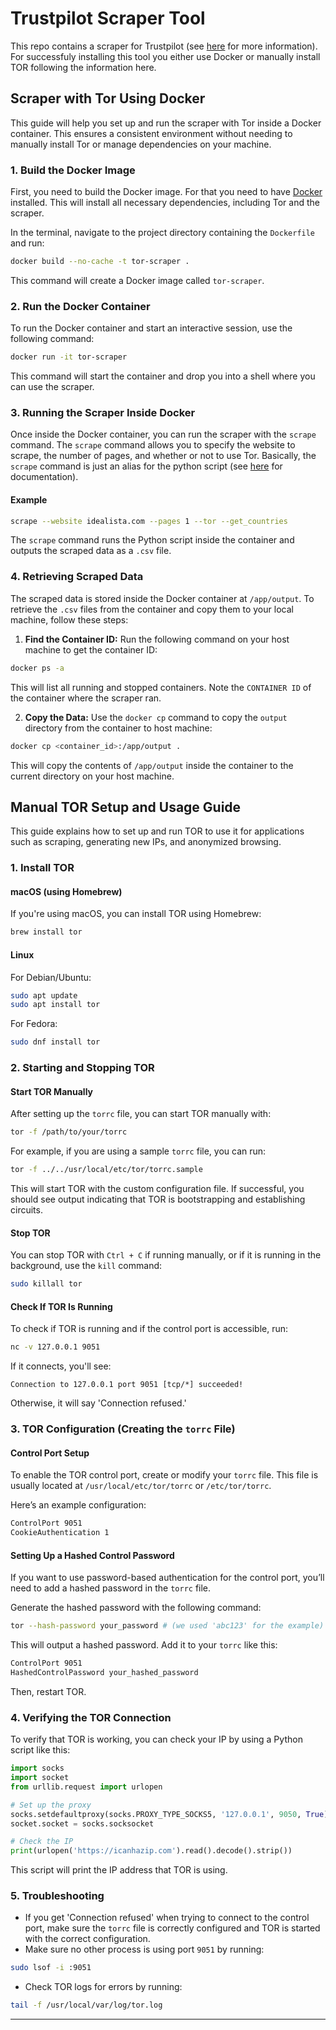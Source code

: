 # Trustpilot Scraper Tool

This repo contains a scraper for Trustpilot (see [here](https://github.com/AthomsG/scraping_with_tor/tree/main/scrape_reviews_website) for more information). For successfuly installing this tool you either use Docker or manually install TOR following the information here. 

## Scraper with Tor Using Docker

This guide will help you set up and run the scraper with Tor inside a Docker container. This ensures a consistent environment without needing to manually install Tor or manage dependencies on your machine.

### 1. Build the Docker Image

First, you need to build the Docker image. For that you need to have [Docker](https://docs.docker.com/get-started/get-docker/) installed. This will install all necessary dependencies, including Tor and the scraper.

In the terminal, navigate to the project directory containing the `Dockerfile` and run:

```bash
docker build --no-cache -t tor-scraper .
```

This command will create a Docker image called `tor-scraper`.

### 2. Run the Docker Container

To run the Docker container and start an interactive session, use the following command:

```bash
docker run -it tor-scraper
```

This command will start the container and drop you into a shell where you can use the scraper.

### 3. Running the Scraper Inside Docker

Once inside the Docker container, you can run the scraper with the `scrape` command. The `scrape` command allows you to specify the website to scrape, the number of pages, and whether or not to use Tor. Basically, the `scrape` command is just an alias for the python script (see [here](https://github.com/AthomsG/scraping_with_tor/tree/main/scrape_reviews_website) for documentation).

#### Example

```bash
scrape --website idealista.com --pages 1 --tor --get_countries
```

The `scrape` command runs the Python script inside the container and outputs the scraped data as a `.csv` file.

### 4. Retrieving Scraped Data

The scraped data is stored inside the Docker container at `/app/output`. To retrieve the `.csv` files from the container and copy them to your local machine, follow these steps:

1. **Find the Container ID:** Run the following command on your host machine to get the container ID:
```bash
docker ps -a
```
This will list all running and stopped containers. Note the `CONTAINER ID` of the container where the scraper ran.

2. **Copy the Data:** Use the `docker cp` command to copy the `output` directory from the container to host machine:
```bash
docker cp <container_id>:/app/output .
```
This will copy the contents of `/app/output` inside the container to the current directory on your host machine.

## Manual TOR Setup and Usage Guide

This guide explains how to set up and run TOR to use it for applications such as scraping, generating new IPs, and anonymized browsing.

### 1. Install TOR

#### macOS (using Homebrew)

If you're using macOS, you can install TOR using Homebrew:

```bash
brew install tor
```

#### Linux

For Debian/Ubuntu:

```bash
sudo apt update
sudo apt install tor
```

For Fedora:

```bash
sudo dnf install tor
```

### 2. Starting and Stopping TOR

#### Start TOR Manually

After setting up the `torrc` file, you can start TOR manually with:

```bash
tor -f /path/to/your/torrc
```

For example, if you are using a sample `torrc` file, you can run:

```bash
tor -f ../../usr/local/etc/tor/torrc.sample
```

This will start TOR with the custom configuration file. If successful, you should see output indicating that TOR is bootstrapping and establishing circuits.

#### Stop TOR

You can stop TOR with `Ctrl + C` if running manually, or if it is running in the background, use the `kill` command:

```bash
sudo killall tor
```

#### Check If TOR Is Running

To check if TOR is running and if the control port is accessible, run:

```bash
nc -v 127.0.0.1 9051
```

If it connects, you'll see:

```
Connection to 127.0.0.1 port 9051 [tcp/*] succeeded!
```

Otherwise, it will say 'Connection refused.'

### 3. TOR Configuration (Creating the `torrc` File)

#### Control Port Setup

To enable the TOR control port, create or modify your `torrc` file. This file is usually located at `/usr/local/etc/tor/torrc` or `/etc/tor/torrc`.

Here’s an example configuration:

```bash
ControlPort 9051
CookieAuthentication 1
```

#### Setting Up a Hashed Control Password

If you want to use password-based authentication for the control port, you’ll need to add a hashed password in the `torrc` file.

Generate the hashed password with the following command:

```bash
tor --hash-password your_password # (we used 'abc123' for the example)
```

This will output a hashed password. Add it to your `torrc` like this:

```bash
ControlPort 9051
HashedControlPassword your_hashed_password
```

Then, restart TOR.

### 4. Verifying the TOR Connection

To verify that TOR is working, you can check your IP by using a Python script like this:

```python
import socks
import socket
from urllib.request import urlopen

# Set up the proxy
socks.setdefaultproxy(socks.PROXY_TYPE_SOCKS5, '127.0.0.1', 9050, True)
socket.socket = socks.socksocket

# Check the IP
print(urlopen('https://icanhazip.com').read().decode().strip())
```

This script will print the IP address that TOR is using.

### 5. Troubleshooting

- If you get 'Connection refused' when trying to connect to the control port, make sure the `torrc` file is correctly configured and TOR is started with the correct configuration.
- Make sure no other process is using port `9051` by running:

```bash
sudo lsof -i :9051
```

- Check TOR logs for errors by running:

```bash
tail -f /usr/local/var/log/tor.log
```

---
